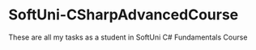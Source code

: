 # SoftUni-CSharpAdvancedCourse
These are all my tasks as a student in SoftUni C# Fundamentals Course
